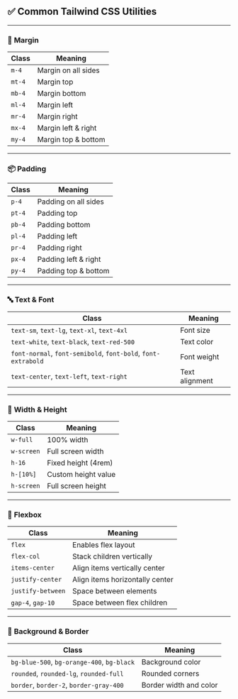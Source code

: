 ## ✅ Common Tailwind CSS Utilities

---

### 📏 **Margin**

| Class  | Meaning             |
| ------ | ------------------- |
| `m-4`  | Margin on all sides |
| `mt-4` | Margin top          |
| `mb-4` | Margin bottom       |
| `ml-4` | Margin left         |
| `mr-4` | Margin right        |
| `mx-4` | Margin left & right |
| `my-4` | Margin top & bottom |

---

### 📦 **Padding**

| Class  | Meaning              |
| ------ | -------------------- |
| `p-4`  | Padding on all sides |
| `pt-4` | Padding top          |
| `pb-4` | Padding bottom       |
| `pl-4` | Padding left         |
| `pr-4` | Padding right        |
| `px-4` | Padding left & right |
| `py-4` | Padding top & bottom |

---

### 🔤 **Text & Font**

| Class                                                         | Meaning        |
| ------------------------------------------------------------- | -------------- |
| `text-sm`, `text-lg`, `text-xl`, `text-4xl`                   | Font size      |
| `text-white`, `text-black`, `text-red-500`                    | Text color     |
| `font-normal`, `font-semibold`, `font-bold`, `font-extrabold` | Font weight    |
| `text-center`, `text-left`, `text-right`                      | Text alignment |

---

### 📐 **Width & Height**

| Class      | Meaning             |
| ---------- | ------------------- |
| `w-full`   | 100% width          |
| `w-screen` | Full screen width   |
| `h-16`     | Fixed height (4rem) |
| `h-[10%]`  | Custom height value |
| `h-screen` | Full screen height  |

---

### 🧱 **Flexbox**

| Class             | Meaning                         |
| ----------------- | ------------------------------- |
| `flex`            | Enables flex layout             |
| `flex-col`        | Stack children vertically       |
| `items-center`    | Align items vertically center   |
| `justify-center`  | Align items horizontally center |
| `justify-between` | Space between elements          |
| `gap-4`, `gap-10` | Space between flex children     |

---

### 🎨 **Background & Border**

| Class                                      | Meaning                |
| ------------------------------------------ | ---------------------- |
| `bg-blue-500`, `bg-orange-400`, `bg-black` | Background color       |
| `rounded`, `rounded-lg`, `rounded-full`    | Rounded corners        |
| `border`, `border-2`, `border-gray-400`    | Border width and color |
